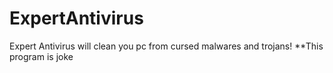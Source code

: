 # ExpertAntivirus
Expert Antivirus will clean you pc from cursed malwares and trojans!
**This program is joke
